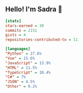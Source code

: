 ## Hello! I'm Sadra 👋

```ini
[stats]
stars-earned = 30
commits = 2151
gists = 4
repositories-contributed-to = 11

[languages]
"Python" = 27.6%
"Vue" = 15.6%
"JavaScript" = 13.9%
"HTML" = 11.5%
"TypeScript" = 10.4%
"C#" = 7%
"JSON" = 4.5%
"Other" = 9.2%
```

<!--
**sadra1f/sadra1f** is a ✨ _special_ ✨ repository because its `README.md` (this file) appears on your GitHub profile.

Here are some ideas to get you started:

- 🔭 I’m currently working on ...
- 🌱 I’m currently learning ...
- 👯 I’m looking to collaborate on ...
- 🤔 I’m looking for help with ...
- 💬 Ask me about ...
- 📫 How to reach me: ...
- 😄 Pronouns: ...
- ⚡ Fun fact: ...
-->
